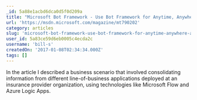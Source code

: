 ```yaml
---
_id: 5a88e1acbd6dca0d5f0d209a
title: "Microsoft Bot Framework - Use Bot Framework for Anytime, Anywhere Access to Application Data"
url: 'https://msdn.microsoft.com/magazine/mt790202'
category: articles
slug: 'microsoft-bot-framework-use-bot-framework-for-anytime-anywhere-access-to-application-data'
user_id: 5a83ce59d6eb0005c4ecda2c
username: 'bill-s'
createdOn: '2017-01-08T02:34:34.000Z'
tags: []
---
```


In the article I described a business scenario that involved consolidating information from different line-of-business applications deployed at an insurance provider organization, using technologies like Microsoft Flow and Azure Logic Apps. 
